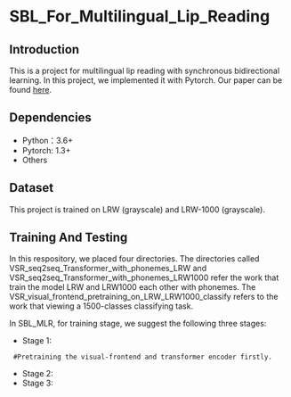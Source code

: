 # SBL_For_Multilingual_Lip_Reading
Introduction
----
This is a project for multilingual lip reading with synchronous bidirectional learning. In this project, we implemented it with Pytorch. Our paper can be found [here](https://arxiv.org/abs/2005.03846).

Dependencies
----
* Python：3.6+
* Pytorch: 1.3+
* Others

Dataset
----
This project is trained on LRW (grayscale) and LRW-1000 (grayscale).

Training And Testing
----
In this respository, we placed four directories. The directories called VSR_seq2seq_Transformer_with_phonemes_LRW and VSR_seq2seq_Transformer_with_phonemes_LRW1000 refer the work that train the model LRW and LRW1000 each other with phonemes. The VSR_visual_frontend_pretraining_on_LRW_LRW1000_classify refers to the work that viewing a 1500-classes classifying task. 

In SBL_MLR, for training stage, we suggest the following three stages:
* Stage 1:
```
 #Pretraining the visual-frontend and transformer encoder firstly.
```
* Stage 2:
* Stage 3:
